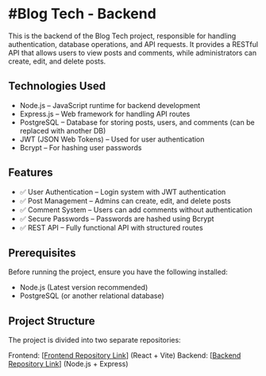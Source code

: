 # #Blog Tech - Backend
This is the backend of the Blog Tech project, responsible for handling authentication, database operations, and API requests. It provides a RESTful API that allows users to view posts and comments, while administrators can create, edit, and delete posts.

## Technologies Used
- Node.js – JavaScript runtime for backend development
- Express.js – Web framework for handling API routes
- PostgreSQL – Database for storing posts, users, and comments (can be replaced with another DB)
- JWT (JSON Web Tokens) – Used for user authentication
- Bcrypt – For hashing user passwords

## Features
- ✅ User Authentication – Login system with JWT authentication
- ✅ Post Management – Admins can create, edit, and delete posts
- ✅ Comment System – Users can add comments without authentication
- ✅ Secure Passwords – Passwords are hashed using Bcrypt
- ✅ REST API – Fully functional API with structured routes

## Prerequisites
Before running the project, ensure you have the following installed:

- Node.js (Latest version recommended)
- PostgreSQL (or another relational database)

## Project Structure
The project is divided into two separate repositories:

Frontend: [[Frontend Repository Link](https://github.com/Karla-Cavalcante/frontend-blog-api)] (React + Vite)
Backend: [[Backend Repository Link](https://github.com/Karla-Cavalcante/blog-api)] (Node.js + Express)
